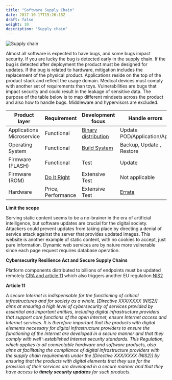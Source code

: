 ```yaml
---
title: "Software Supply Chain"
date: 2017-10-17T15:26:15Z
draft: false
weight: 10
description: "Supply chain"
---
```


![Supply chain](/images/supply.svg )

Almost all software is expected to have bugs, and some bugs impact security. If you are lucky the bug is detected early in the supply chain.  If the bug is detected after deployment the product must be designed for updates.  If the bug is related to hardware, mitigation includes the replacement of the physical product. Applications reside on the top of the product stack and reflect the usage domain.  Medical devices must comply with another set of requirements than toys. Vulnerabilities are bugs that impact security and could result in the leakage of sensitive data.  The purpose of the table below is to map different mindsets across the product and also how to handle bugs. 
Middleware and hypervisors are excluded. 


| Product layer | Requirement | Development focus    | Handle errors | 
|---------------|-------------|----------------------|---------------|
| Applications Microservice  | Functional  | [Binary distribution](https://www.alpinelinux.org/) | Update POD/Application/App  | 
| Operating System  | Functional  | [Build System](https://www.kernel.org/doc/html/latest/process/development-process.html)  | Backup, Update , Restore   | 
| Firmware (FLASH) | Functional  | Test  | Update   | 
| Firmware (ROM) | [Do It Right](https://www.synopsys.com/blogs/software-security/apollo-11-software-development.html)  | Extensive Test  | Not applicable  | 
| Hardware | Price, Performance | Extensive Test  | [Errata](https://www.kernel.org/doc/html/v5.16/arm64/silicon-errata.html)  | 

**Limit the scope**

Serving static content seems to be a no-brainer in the era of artificial intelligence, but software updates are crucial for the digital society. Attackers could prevent updates from taking place by directing a denial of service attack against the server that provides updated images. 
This website is another example of static content, with no cookies to accept, just pure information. Dynamic web services are by nature more vulnerable since each page request requires database operation. 

**Cybersecurity Resilience Act and Secure Supply Chains**

Platform components distributed to billions of endpoints must be updated remotely  [CRA and article 11](https://digital-strategy.ec.europa.eu/en/library/cyber-resilience-act) which also triggers 
another EU regulation [NIS2](https://www.europarl.europa.eu/RegData/etudes/BRIE/2021/689333/EPRS_BRI(2021)689333_EN.pdf)

**Article 11**

*A secure Internet is indispensable for the functioning of critical infrastructures and for 
society as a whole. [Directive XXX/XXXX (NIS2)] aims at ensuring a high level of 
cybersecurity of services provided by essential and important entities, including digital 
infrastructure providers that support core functions of the open Internet, ensure 
Internet access and Internet services. It is therefore important that the products with 
digital elements necessary for digital infrastructure providers to ensure the functioning 
of the Internet are developed in a secure manner and that they comply with well␂established Internet security standards. This Regulation, which applies to all 
connectable hardware and software products, also aims at facilitating the compliance 
of digital infrastructure providers with the supply chain requirements under the 
[Directive XXX/XXXX (NIS2)] by ensuring that the products with digital elements 
that they use for the provision of their services are developed in a secure manner and 
that they have access to **timely security updates** for such products.*


















